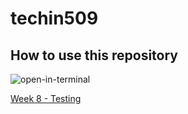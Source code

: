 # techin509

## How to use this repository

![open-in-terminal](https://pub-d029cb75981a4541b9f0bc8dd8240cf0.r2.dev/week8/2023-11-15_22-54.png)


[Week 8 - Testing](./week8_testing/README.md)